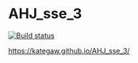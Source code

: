 # AHJ_sse_3
 
[![Build status](https://ci.appveyor.com/api/projects/status/6450unojauhepaua?svg=true)](https://ci.appveyor.com/project/KateGaw/ahj-sse-3)

https://kategaw.github.io/AHJ_sse_3/

